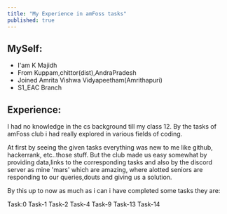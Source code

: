 ```yaml
---
title: "My Experience in amFoss tasks"
published: true
---
```


## MySelf:
  - I'am K Majidh
  - From Kuppam,chittor(dist),AndraPradesh
  - Joined Amrita Vishwa Vidyapeetham(Amrithapuri)
  - S1_EAC Branch

## Experience:
  I had no knowledge in the cs background till my class 12. By the tasks of amFoss club i had really explored in various fields of coding.
  
  At first by seeing the given tasks everything was new to me like github, hackerrank, etc..those stuff. But the club made us easy somewhat by providing data,links to the corresponding tasks and also by the discord server as mine 'mars' which are amazing, where alotted seniors are responding to our queries,douts and giving us a solution.

  By this up to now as much as i can i have completed some tasks they are:
   
   Task:0 
   Task-1
   Task-2
   Task-4
   Task-9
   Task-13
   Task-14
